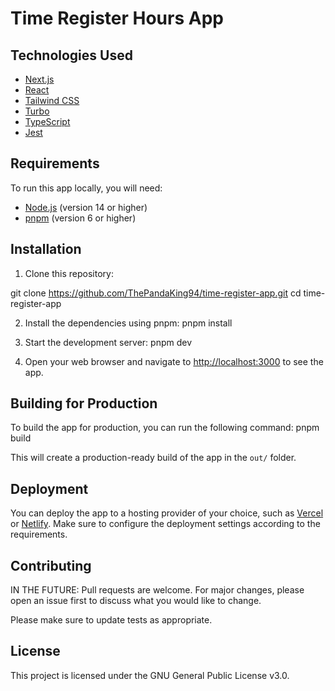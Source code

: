 # Time Register Hours App

## Technologies Used

- [Next.js](https://nextjs.org/)
- [React](https://reactjs.org/)
- [Tailwind CSS](https://tailwindcss.com/)
- [Turbo](https://turbo.build/repo/)
- [TypeScript](https://www.typescriptlang.org/)
- [Jest](https://jestjs.io/)

## Requirements

To run this app locally, you will need:

- [Node.js](https://nodejs.org/) (version 14 or higher)
- [pnpm](https://pnpm.io/) (version 6 or higher)

## Installation

1. Clone this repository:

git clone https://github.com/ThePandaKing94/time-register-app.git
cd time-register-app

2. Install the dependencies using pnpm:
pnpm install

3. Start the development server:
pnpm dev

4. Open your web browser and navigate to [http://localhost:3000](http://localhost:3000) to see the app.

## Building for Production

To build the app for production, you can run the following command:
pnpm build

This will create a production-ready build of the app in the `out/` folder.

## Deployment

You can deploy the app to a hosting provider of your choice, such as [Vercel](https://vercel.com/) or [Netlify](https://www.netlify.com/). Make sure to configure the deployment settings according to the requirements.

## Contributing

IN THE FUTURE:
Pull requests are welcome. For major changes, please open an issue first to discuss what you would like to change.

Please make sure to update tests as appropriate.

## License

This project is licensed under the GNU General Public License v3.0.
